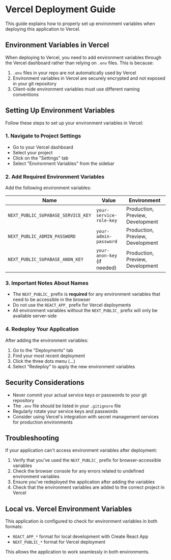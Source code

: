 # Vercel Deployment Guide

This guide explains how to properly set up environment variables when deploying this application to Vercel.

## Environment Variables in Vercel

When deploying to Vercel, you need to add environment variables through the Vercel dashboard rather than relying on `.env` files. This is because:

1. `.env` files in your repo are not automatically used by Vercel
2. Environment variables in Vercel are securely encrypted and not exposed in your git repository
3. Client-side environment variables must use different naming conventions

## Setting Up Environment Variables

Follow these steps to set up your environment variables in Vercel:

### 1. Navigate to Project Settings

- Go to your Vercel dashboard
- Select your project
- Click on the "Settings" tab
- Select "Environment Variables" from the sidebar

### 2. Add Required Environment Variables

Add the following environment variables:

| Name | Value | Environment |
|------|-------|-------------|
| `NEXT_PUBLIC_SUPABASE_SERVICE_KEY` | `your-service-role-key` | Production, Preview, Development |
| `NEXT_PUBLIC_ADMIN_PASSWORD` | `your-admin-password` | Production, Preview, Development |
| `NEXT_PUBLIC_SUPABASE_ANON_KEY` | `your-anon-key` (if needed) | Production, Preview, Development |

### 3. Important Notes About Names

- The `NEXT_PUBLIC_` prefix is **required** for any environment variables that need to be accessible in the browser
- Do not use the `REACT_APP_` prefix for Vercel deployments
- All environment variables without the `NEXT_PUBLIC_` prefix will only be available server-side

### 4. Redeploy Your Application

After adding the environment variables:

1. Go to the "Deployments" tab
2. Find your most recent deployment
3. Click the three dots menu (...)
4. Select "Redeploy" to apply the new environment variables

## Security Considerations

- Never commit your actual service keys or passwords to your git repository
- The `.env` file should be listed in your `.gitignore` file
- Regularly rotate your service keys and passwords
- Consider using Vercel's integration with secret management services for production environments

## Troubleshooting

If your application can't access environment variables after deployment:

1. Verify that you've used the `NEXT_PUBLIC_` prefix for browser-accessible variables
2. Check the browser console for any errors related to undefined environment variables
3. Ensure you've redeployed the application after adding the variables
4. Check that the environment variables are added to the correct project in Vercel

## Local vs. Vercel Environment Variables

This application is configured to check for environment variables in both formats:

- `REACT_APP_*` format for local development with Create React App
- `NEXT_PUBLIC_*` format for Vercel deployment

This allows the application to work seamlessly in both environments. 